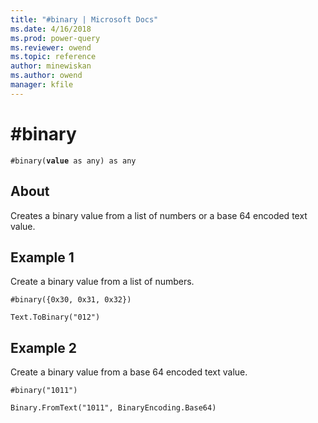 ```yaml
---
title: "#binary | Microsoft Docs"
ms.date: 4/16/2018
ms.prod: power-query
ms.reviewer: owend
ms.topic: reference
author: minewiskan
ms.author: owend
manager: kfile
---
```

# #binary
<code>#binary(<b>value</b> as any) as any</code>
## About
Creates a binary value from a list of numbers or a base 64 encoded text value.

## Example 1
Create a binary value from a list of numbers.

<code>#binary({0x30, 0x31, 0x32})</code>

<code>Text.ToBinary("012")</code>

## Example 2
Create a binary value from a base 64 encoded text value.

<code>#binary("1011")</code>

<code>Binary.FromText("1011", BinaryEncoding.Base64)</code>
  
